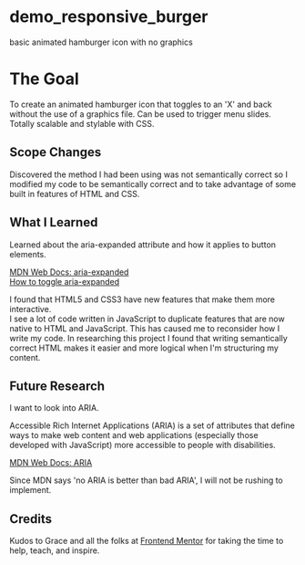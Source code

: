 # demo_responsive_burger

basic animated hamburger icon with no graphics

# The Goal

To create an animated hamburger icon that toggles to an 'X' and back without the use of a graphics file.
Can be used to trigger menu slides.
Totally scalable and stylable with CSS.

## Scope Changes

Discovered the method I had been using was not semantically correct so I modified my code to be semantically correct and to take advantage of some built in features of HTML and CSS.  

## What I Learned  

Learned about the aria-expanded attribute and how it applies to button elements.  

[MDN Web Docs: aria-expanded](https://developer.mozilla.org/en-US/docs/Web/Accessibility/ARIA/Attributes/aria-expanded)  
[How to toggle aria-expanded](http://www.davidmacd.com/blog/toggle-aria-expanded-javascript.html)  

I found that HTML5 and CSS3 have new features that make them more interactive.  
I see a lot of code written in JavaScript to duplicate features that are now native to HTML 
and JavaScript.
This has caused me to reconsider how I write my code. In researching this project I 
found that writing semantically correct HTML makes it easier and more logical when I'm 
structuring my content.

## Future Research

I want to look into ARIA.

Accessible Rich Internet Applications (ARIA) is a set of attributes that define ways to make web content and web applications (especially those developed with JavaScript) more accessible to people with disabilities.  

[MDN Web Docs: ARIA](https://developer.mozilla.org/en-US/docs/Web/Accessibility/ARIA)  

Since MDN says 'no ARIA is better than bad ARIA', I will not be rushing to implement.

## Credits

Kudos to Grace and all the folks at [Frontend Mentor](https://www.frontendmentor.io/)
for taking the time to help, teach, and inspire.


